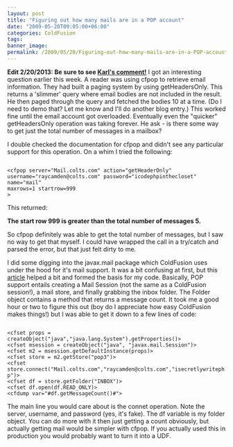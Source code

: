 ```yaml
---
layout: post
title: "Figuring out how many mails are in a POP account"
date: "2009-05-20T09:05:00+06:00"
categories: ColdFusion 
tags: 
banner_image: 
permalink: /2009/05/20/Figuring-out-how-many-mails-are-in-a-POP-account
---
```


<b>Edit 2/20/2013: Be sure to see <a href="http://www.raymondcamden.com/index.cfm/2009/5/20/Figuring-out-how-many-mails-are-in-a-POP-account#c9A1B36D4-F9DF-7D43-03E5BD0F0C755461">Karl's comment!</a></b> I got an interesting question earlier this week. A reader was using cfpop to retrieve email information. They had built a paging system by using getHeadersOnly. This returns a 'slimmer' query where email bodies are not included in the result. He then paged through the query and fetched the bodies 10 at a time. (Do I need to demo that? Let me know and I'll do another blog entry.) This worked fine until the email account got overloaded. Eventually even the "quicker" getHeadersOnly operation was taking forever. He ask - is there some way to get just the total number of messages in a mailbox?
<!--more-->
I double checked the documentation for cfpop and didn't see any particular support for this operation. On a whim I tried the following:

<code>
&lt;cfpop server="Mail.colts.com" action="getHeaderOnly" username="raycamden@colts.com" password="icodephpinthecloset" name="mail"
maxrows=1 startrow=999
&gt;
</code>

This returned:

<b> The start row 999 is greater than the total number of messages 5.</b>

So cfpop definitely was able to get the total number of messages, but I saw no way to get that myself. I could have wrapped the call in a try/catch and parsed the error, but that just felt dirty to me. 

I did some digging into the javax.mail package which ColdFusion uses under the hood for it's mail support. It was a bit confusing at first, but this <a href="http://java.sun.com/developer/JDCTechTips/2002/tt0122.html">article</a> helped a bit and formed the basis for my code. Basically, POP support entails creating a Mail Session (not the same as a ColdFusion session!), a mail store, and finally grabbing the inbox folder. The Folder object contains a method that returns a message count. It took me a good hour or two to figure this out (boy do I appreciate how easy ColdFusion makes things!) but I was able to get it down to a few lines of code:

<code>
&lt;cfset props = createObject("java","java.lang.System").getProperties()&gt;
&lt;cfset msession = createObject("java", "javax.mail.Session")&gt;
&lt;cfset m2 = msession.getDefaultInstance(props)&gt;
&lt;cfset store = m2.getStore("pop3")&gt;
&lt;cfset store.connect("Mail.colts.com","raycamden@colts.com","isecretlywritephp")&gt;
&lt;cfset df = store.getFolder("INBOX")&gt;
&lt;cfset df.open(df.READ_ONLY)&gt;
&lt;cfdump var="#df.getMessageCount()#"&gt;
</code>

The main line you would care about is the connet operation. Note the server, username, and password (yes, it's fake). The df variable is my folder object. You can do more with it then just getting a count obviously, but actually getting mail would be simpler with cfpop. If you actually used this in production you would probably want to turn it into a UDF.